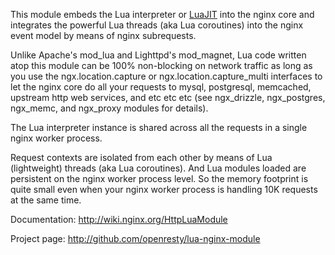<!---
    @title         Lua Nginx Module
    @creator       Yichun Zhang
    @created       2011-06-21 08:26 GMT
    @modifier      Yichun Zhang
    @modifier_link yichun-zhang
    @modified      2011-08-26 01:10 GMT
    @changes       4
--->

This module embeds the Lua interpreter or [LuaJIT](luajit.html) into the nginx
core and integrates the powerful Lua threads (aka Lua coroutines) into the nginx
event model by means of nginx subrequests.

Unlike Apache's mod_lua and Lighttpd's mod_magnet, Lua code written atop this
module can be 100% non-blocking on network traffic as long as you use the ngx.location.capture
or ngx.location.capture_multi interfaces to let the nginx core do all your requests to mysql, postgresql, memcached, upstream http web services, and etc etc etc (see ngx_drizzle,
ngx_postgres, ngx_memc, and ngx_proxy modules for details).

The Lua interpreter instance is shared across all the requests in a single nginx
worker process.

Request contexts are isolated from each other by means of Lua (lightweight)
threads (aka Lua coroutines). And Lua modules loaded are persistent on the nginx
worker process level. So the memory footprint is quite small even when your
nginx worker process is handling 10K requests at the same time.

Documentation: http://wiki.nginx.org/HttpLuaModule

Project page: http://github.com/openresty/lua-nginx-module
